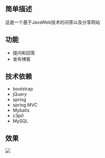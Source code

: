 ## 简单描述
这是一个基于JavaWeb技术的问答以及分享网站

## 功能
* 提问和回答
* 发布博客

## 技术依赖
* bootstrap
* jQuery
* spring
* spring MVC
* Mybatis
* c3p0
* MySQL

## 效果
![](pic/mainPage.gif)

